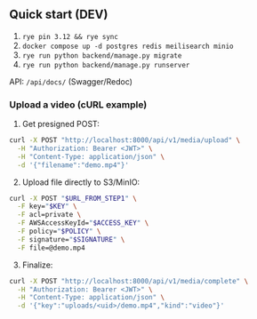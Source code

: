 ## Quick start (DEV)

1. `rye pin 3.12 && rye sync`
2. `docker compose up -d postgres redis meilisearch minio`
3. `rye run python backend/manage.py migrate`
4. `rye run python backend/manage.py runserver`

API: `/api/docs/` (Swagger/Redoc)

### Upload a video (cURL example)

1) Get presigned POST:

```bash
curl -X POST "http://localhost:8000/api/v1/media/upload" \
  -H "Authorization: Bearer <JWT>" \
  -H "Content-Type: application/json" \
  -d '{"filename":"demo.mp4"}'
```

2) Upload file directly to S3/MinIO:

```bash
curl -X POST "$URL_FROM_STEP1" \
  -F key="$KEY" \
  -F acl=private \
  -F AWSAccessKeyId="$ACCESS_KEY" \
  -F policy="$POLICY" \
  -F signature="$SIGNATURE" \
  -F file=@demo.mp4
```

3) Finalize:

```bash
curl -X POST "http://localhost:8000/api/v1/media/complete" \
  -H "Authorization: Bearer <JWT>" \
  -H "Content-Type: application/json" \
  -d '{"key":"uploads/<uid>/demo.mp4","kind":"video"}'
```

